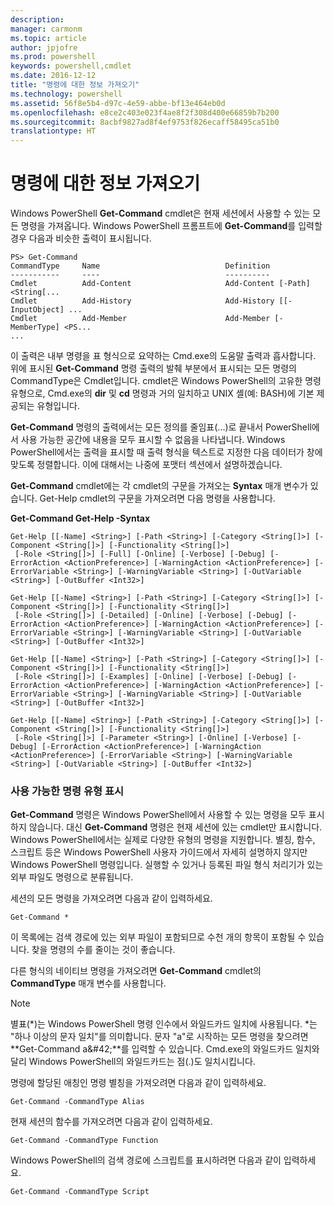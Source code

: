 ```yaml
---
description: 
manager: carmonm
ms.topic: article
author: jpjofre
ms.prod: powershell
keywords: powershell,cmdlet
ms.date: 2016-12-12
title: "명령에 대한 정보 가져오기"
ms.technology: powershell
ms.assetid: 56f8e5b4-d97c-4e59-abbe-bf13e464eb0d
ms.openlocfilehash: e8ce2c403e023f4ae8f2f308d400e66859b7b200
ms.sourcegitcommit: 8acbf9827ad8f4ef9753f826ecaff58495ca51b0
translationtype: HT
---
```

# <a name="getting-information-about-commands"></a>명령에 대한 정보 가져오기
Windows PowerShell **Get-Command** cmdlet은 현재 세션에서 사용할 수 있는 모든 명령을 가져옵니다. Windows PowerShell 프롬프트에 **Get-Command**를 입력할 경우 다음과 비슷한 출력이 표시됩니다.

```
PS> Get-Command
CommandType     Name                            Definition
-----------     ----                            ----------
Cmdlet          Add-Content                     Add-Content [-Path] <String[...
Cmdlet          Add-History                     Add-History [[-InputObject] ...
Cmdlet          Add-Member                      Add-Member [-MemberType] <PS...
...
```

이 출력은 내부 명령을 표 형식으로 요약하는 Cmd.exe의 도움말 출력과 흡사합니다. 위에 표시된 **Get-Command** 명령 출력의 발췌 부분에서 표시되는 모든 명령의 CommandType은 Cmdlet입니다. cmdlet은 Windows PowerShell의 고유한 명령 유형으로, Cmd.exe의 **dir** 및 **cd** 명령과 거의 일치하고 UNIX 셸(예: BASH)에 기본 제공되는 유형입니다.

**Get-Command** 명령의 출력에서는 모든 정의를 줄임표(...)로 끝내서 PowerShell에서 사용 가능한 공간에 내용을 모두 표시할 수 없음을 나타냅니다. Windows PowerShell에서는 출력을 표시할 때 출력 형식을 텍스트로 지정한 다음 데이터가 창에 맞도록 정렬합니다. 이에 대해서는 나중에 포맷터 섹션에서 설명하겠습니다.

**Get-Command** cmdlet에는 각 cmdlet의 구문을 가져오는 **Syntax** 매개 변수가 있습니다. Get-Help cmdlet의 구문을 가져오려면 다음 명령을 사용합니다.

**Get-Command Get-Help -Syntax**

```
Get-Help [[-Name] <String>] [-Path <String>] [-Category <String[]>] [-Component <String[]>] [-Functionality <String[]>]
 [-Role <String[]>] [-Full] [-Online] [-Verbose] [-Debug] [-ErrorAction <ActionPreference>] [-WarningAction <ActionPreference>] [-ErrorVariable <String>] [-WarningVariable <String>] [-OutVariable <String>] [-OutBuffer <Int32>]

Get-Help [[-Name] <String>] [-Path <String>] [-Category <String[]>] [-Component <String[]>] [-Functionality <String[]>]
 [-Role <String[]>] [-Detailed] [-Online] [-Verbose] [-Debug] [-ErrorAction <ActionPreference>] [-WarningAction <ActionPreference>] [-ErrorVariable <String>] [-WarningVariable <String>] [-OutVariable <String>] [-OutBuffer <Int32>]

Get-Help [[-Name] <String>] [-Path <String>] [-Category <String[]>] [-Component <String[]>] [-Functionality <String[]>]
 [-Role <String[]>] [-Examples] [-Online] [-Verbose] [-Debug] [-ErrorAction <ActionPreference>] [-WarningAction <ActionPreference>] [-ErrorVariable <String>] [-WarningVariable <String>] [-OutVariable <String>] [-OutBuffer <Int32>]

Get-Help [[-Name] <String>] [-Path <String>] [-Category <String[]>] [-Component <String[]>] [-Functionality <String[]>]
 [-Role <String[]>] [-Parameter <String>] [-Online] [-Verbose] [-Debug] [-ErrorAction <ActionPreference>] [-WarningAction <ActionPreference>] [-ErrorVariable <String>] [-WarningVariable <String>] [-OutVariable <String>] [-OutBuffer <Int32>]
```

### <a name="displaying-available-command-types"></a>사용 가능한 명령 유형 표시
**Get-Command** 명령은 Windows PowerShell에서 사용할 수 있는 명령을 모두 표시하지 않습니다. 대신 **Get-Command** 명령은 현재 세션에 있는 cmdlet만 표시합니다. Windows PowerShell에서는 실제로 다양한 유형의 명령을 지원합니다. 별칭, 함수, 스크립트 등은 Windows PowerShell 사용자 가이드에서 자세히 설명하지 않지만 Windows PowerShell 명령입니다. 실행할 수 있거나 등록된 파일 형식 처리기가 있는 외부 파일도 명령으로 분류됩니다.

세션의 모든 명령을 가져오려면 다음과 같이 입력하세요.

```
Get-Command *
```

이 목록에는 검색 경로에 있는 외부 파일이 포함되므로 수천 개의 항목이 포함될 수 있습니다. 찾을 명령의 수를 줄이는 것이 좋습니다.

다른 형식의 네이티브 명령을 가져오려면 **Get-Command** cmdlet의 **CommandType** 매개 변수를 사용합니다.

> [!NOTE]
> 별표(\*)는 Windows PowerShell 명령 인수에서 와일드카드 일치에 사용됩니다. \*는 "하나 이상의 문자 일치"를 의미합니다. 문자 "a"로 시작하는 모든 명령을 찾으려면 **Get-Command a\&#42;**를 입력할 수 있습니다. Cmd.exe의 와일드카드 일치와 달리 Windows PowerShell의 와일드카드는 점(.)도 일치시킵니다.

명령에 할당된 애칭인 명령 별칭을 가져오려면 다음과 같이 입력하세요.

```
Get-Command -CommandType Alias
```

현재 세션의 함수를 가져오려면 다음과 같이 입력하세요.

```
Get-Command -CommandType Function
```

Windows PowerShell의 검색 경로에 스크립트를 표시하려면 다음과 같이 입력하세요.

```
Get-Command -CommandType Script
```

